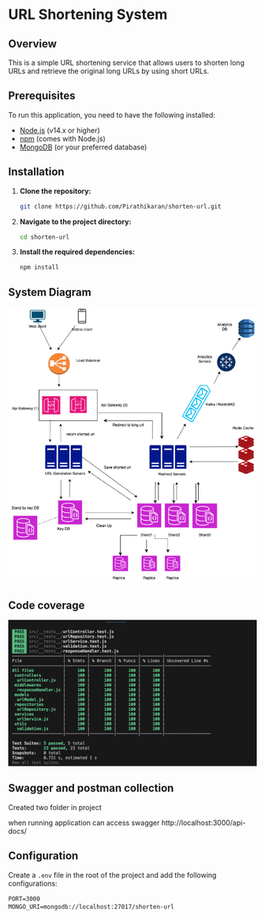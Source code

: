 # URL Shortening System

## Overview
This is a simple URL shortening service that allows users to shorten long URLs and retrieve the original long URLs by using short URLs.

## Prerequisites
To run this application, you need to have the following installed:

- [Node.js](https://nodejs.org/) (v14.x or higher)
- [npm](https://www.npmjs.com/) (comes with Node.js)
- [MongoDB](https://www.mongodb.com/) (or your preferred database)

## Installation

1. **Clone the repository:**
    ```bash
    git clone https://github.com/Pirathikaran/shorten-url.git
    ```

2. **Navigate to the project directory:**
    ```bash
    cd shorten-url
    ```

3. **Install the required dependencies:**
    ```bash
    npm install
    ```
## System Diagram
<img src="images/b.png" alt="Description of image" width="auto" height="auto">

## Code coverage
<img src="images/a.png" alt="Description of image" width="auto" height="auto">

## Swagger and postman collection
Created two folder in project

when running application can access swagger
http://localhost:3000/api-docs/


## Configuration

Create a `.env` file in the root of the project and add the following configurations:
```env
PORT=3000
MONGO_URI=mongodb://localhost:27017/shorten-url